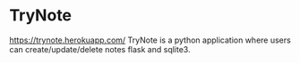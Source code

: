 # TryNote
https://trynote.herokuapp.com/
TryNote is a python application where users can create/update/delete notes flask and sqlite3.
